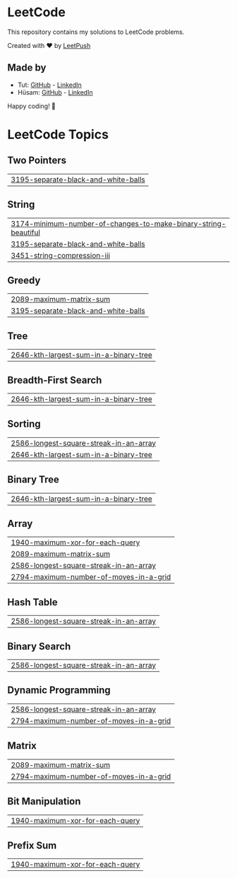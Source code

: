 # LeetCode

This repository contains my solutions to LeetCode problems.

Created with :heart: by [LeetPush](https://github.com/husamahmud/LeetPush)

 ## Made by 
 - Tut: [GitHub](https://github.com/TutTrue) - [LinkedIn](https://www.linkedin.com/in/mahmoud-hamdy-8b6825245/)
 - Hüsam: [GitHub](https://github.com/husamahmud) - [LinkedIn](https://www.linkedin.com/in/husamahmud/)

 Happy coding! 🚀
<!---LeetCode Topics Start-->
# LeetCode Topics
## Two Pointers
|  |
| ------- |
| [3195-separate-black-and-white-balls](https://github.com/kranthivarm/leetcodeDaily/tree/master/3195-separate-black-and-white-balls) |
## String
|  |
| ------- |
| [3174-minimum-number-of-changes-to-make-binary-string-beautiful](https://github.com/kranthivarm/leetcodeDaily/tree/master/3174-minimum-number-of-changes-to-make-binary-string-beautiful) |
| [3195-separate-black-and-white-balls](https://github.com/kranthivarm/leetcodeDaily/tree/master/3195-separate-black-and-white-balls) |
| [3451-string-compression-iii](https://github.com/kranthivarm/leetcodeDaily/tree/master/3451-string-compression-iii) |
## Greedy
|  |
| ------- |
| [2089-maximum-matrix-sum](https://github.com/kranthivarm/leetcodeDaily/tree/master/2089-maximum-matrix-sum) |
| [3195-separate-black-and-white-balls](https://github.com/kranthivarm/leetcodeDaily/tree/master/3195-separate-black-and-white-balls) |
## Tree
|  |
| ------- |
| [2646-kth-largest-sum-in-a-binary-tree](https://github.com/kranthivarm/leetcodeDaily/tree/master/2646-kth-largest-sum-in-a-binary-tree) |
## Breadth-First Search
|  |
| ------- |
| [2646-kth-largest-sum-in-a-binary-tree](https://github.com/kranthivarm/leetcodeDaily/tree/master/2646-kth-largest-sum-in-a-binary-tree) |
## Sorting
|  |
| ------- |
| [2586-longest-square-streak-in-an-array](https://github.com/kranthivarm/leetcodeDaily/tree/master/2586-longest-square-streak-in-an-array) |
| [2646-kth-largest-sum-in-a-binary-tree](https://github.com/kranthivarm/leetcodeDaily/tree/master/2646-kth-largest-sum-in-a-binary-tree) |
## Binary Tree
|  |
| ------- |
| [2646-kth-largest-sum-in-a-binary-tree](https://github.com/kranthivarm/leetcodeDaily/tree/master/2646-kth-largest-sum-in-a-binary-tree) |
## Array
|  |
| ------- |
| [1940-maximum-xor-for-each-query](https://github.com/kranthivarm/leetcodeDaily/tree/master/1940-maximum-xor-for-each-query) |
| [2089-maximum-matrix-sum](https://github.com/kranthivarm/leetcodeDaily/tree/master/2089-maximum-matrix-sum) |
| [2586-longest-square-streak-in-an-array](https://github.com/kranthivarm/leetcodeDaily/tree/master/2586-longest-square-streak-in-an-array) |
| [2794-maximum-number-of-moves-in-a-grid](https://github.com/kranthivarm/leetcodeDaily/tree/master/2794-maximum-number-of-moves-in-a-grid) |
## Hash Table
|  |
| ------- |
| [2586-longest-square-streak-in-an-array](https://github.com/kranthivarm/leetcodeDaily/tree/master/2586-longest-square-streak-in-an-array) |
## Binary Search
|  |
| ------- |
| [2586-longest-square-streak-in-an-array](https://github.com/kranthivarm/leetcodeDaily/tree/master/2586-longest-square-streak-in-an-array) |
## Dynamic Programming
|  |
| ------- |
| [2586-longest-square-streak-in-an-array](https://github.com/kranthivarm/leetcodeDaily/tree/master/2586-longest-square-streak-in-an-array) |
| [2794-maximum-number-of-moves-in-a-grid](https://github.com/kranthivarm/leetcodeDaily/tree/master/2794-maximum-number-of-moves-in-a-grid) |
## Matrix
|  |
| ------- |
| [2089-maximum-matrix-sum](https://github.com/kranthivarm/leetcodeDaily/tree/master/2089-maximum-matrix-sum) |
| [2794-maximum-number-of-moves-in-a-grid](https://github.com/kranthivarm/leetcodeDaily/tree/master/2794-maximum-number-of-moves-in-a-grid) |
## Bit Manipulation
|  |
| ------- |
| [1940-maximum-xor-for-each-query](https://github.com/kranthivarm/leetcodeDaily/tree/master/1940-maximum-xor-for-each-query) |
## Prefix Sum
|  |
| ------- |
| [1940-maximum-xor-for-each-query](https://github.com/kranthivarm/leetcodeDaily/tree/master/1940-maximum-xor-for-each-query) |
<!---LeetCode Topics End-->